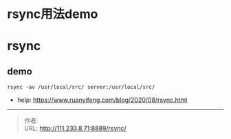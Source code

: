 # rsync用法demo


<!--more-->
# rsync
## demo
```
rsync -av /usr/local/src/ server:/usr/local/src/
```
- help: https://www.ruanyifeng.com/blog/2020/08/rsync.html


---

> 作者:   
> URL: http://111.230.8.71:8889/rsync/  

